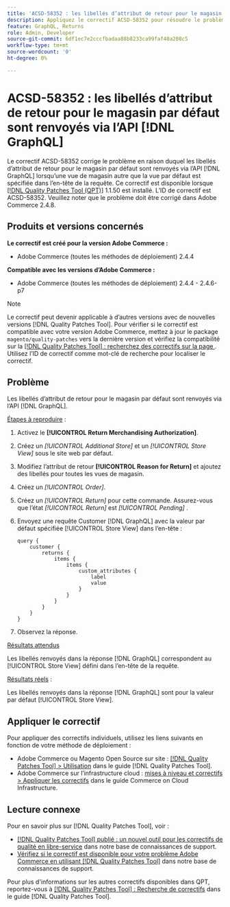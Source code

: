 ```yaml
---
title: 'ACSD-58352 : les libellés d’attribut de retour pour le magasin par défaut sont renvoyés via [!DNL GraphQL] API'
description: Appliquez le correctif ACSD-58352 pour résoudre le problème Adobe Commerce en raison duquel les libellés d’attribut de retour pour le magasin par défaut sont renvoyés via l’API  [!DNL GraphQL] lorsqu’une vue de magasin autre que la vue par défaut est spécifiée dans l’en-tête de la requête.
feature: GraphQL, Returns
role: Admin, Developer
source-git-commit: 6df1ec7e2cccfbadaa88b8233ca99faf40a208c5
workflow-type: tm+mt
source-wordcount: '0'
ht-degree: 0%

---
```



# ACSD-58352 : les libellés d’attribut de retour pour le magasin par défaut sont renvoyés via l’API [!DNL GraphQL]

Le correctif ACSD-58352 corrige le problème en raison duquel les libellés d’attribut de retour pour le magasin par défaut sont renvoyés via l’API [!DNL GraphQL] lorsqu’une vue de magasin autre que la vue par défaut est spécifiée dans l’en-tête de la requête. Ce correctif est disponible lorsque [[!DNL Quality Patches Tool (QPT)]](/help/announcements/adobe-commerce-announcements/magento-quality-patches-released-new-tool-to-self-serve-quality-patches.md) 1.1.50 est installé. L’ID de correctif est ACSD-58352. Veuillez noter que le problème doit être corrigé dans Adobe Commerce 2.4.8.

## Produits et versions concernés

**Le correctif est créé pour la version Adobe Commerce :**

* Adobe Commerce (toutes les méthodes de déploiement) 2.4.4

**Compatible avec les versions d’Adobe Commerce :**

* Adobe Commerce (toutes les méthodes de déploiement) 2.4.4 - 2.4.6-p7

>[!NOTE]
>
>Le correctif peut devenir applicable à d’autres versions avec de nouvelles versions [!DNL Quality Patches Tool]. Pour vérifier si le correctif est compatible avec votre version Adobe Commerce, mettez à jour le package `magento/quality-patches` vers la dernière version et vérifiez la compatibilité sur la [[!DNL Quality Patches Tool] : recherchez des correctifs sur la page ](https://experienceleague.adobe.com/tools/commerce-quality-patches/index.html). Utilisez l’ID de correctif comme mot-clé de recherche pour localiser le correctif.

## Problème

Les libellés d’attribut de retour pour le magasin par défaut sont renvoyés via l’API [!DNL GraphQL].

<u>Étapes à reproduire</u> :

1. Activez le **[!UICONTROL Return Merchandising Authorization]**.
1. Créez un *[!UICONTROL Additional Store]* et un *[!UICONTROL Store View]* sous le site web par défaut.
1. Modifiez l’attribut de retour **[!UICONTROL Reason for Return]** et ajoutez des libellés pour toutes les vues de magasin.
1. Créez un *[!UICONTROL Order]*.
1. Créez un *[!UICONTROL Return]* pour cette commande. Assurez-vous que l’état *[!UICONTROL Return]* est *[!UICONTROL Pending]* .
1. Envoyez une requête Customer [!DNL GraphQL] avec la valeur par défaut spécifiée [!UICONTROL Store View] dans l’en-tête :

   ```
   query {
       customer {
           returns {
               items {
                   items {
                       custom_attributes {
                           label
                           value
                       }
                   }
               }
           }
       }
   }
   ```

1. Observez la réponse.

<u>Résultats attendus</u>

Les libellés renvoyés dans la réponse [!DNL GraphQL] correspondent au [!UICONTROL Store View] défini dans l’en-tête de la requête.

<u>Résultats réels</u> :

Les libellés renvoyés dans la réponse [!DNL GraphQL] sont pour la valeur par défaut [!UICONTROL Store View].

## Appliquer le correctif

Pour appliquer des correctifs individuels, utilisez les liens suivants en fonction de votre méthode de déploiement :

* Adobe Commerce ou Magento Open Source sur site : [[!DNL Quality Patches Tool] > Utilisation](https://experienceleague.adobe.com/docs/commerce-operations/tools/quality-patches-tool/usage.html) dans le guide [!DNL Quality Patches Tool].
* Adobe Commerce sur l’infrastructure cloud : [mises à niveau et correctifs > Appliquer les correctifs](https://experienceleague.adobe.com/docs/commerce-cloud-service/user-guide/develop/upgrade/apply-patches.html) dans le guide Commerce on Cloud Infrastructure.

## Lecture connexe

Pour en savoir plus sur [!DNL Quality Patches Tool], voir :

* [[!DNL Quality Patches Tool] publié : un nouvel outil pour les correctifs de qualité en libre-service](/help/announcements/adobe-commerce-announcements/magento-quality-patches-released-new-tool-to-self-serve-quality-patches.md) dans notre base de connaissances de support.
* [Vérifiez si le correctif est disponible pour votre problème Adobe Commerce en utilisant  [!DNL Quality Patches Tool]](/help/support-tools/patches-available-in-qpt-tool/check-patch-for-magento-issue-with-magento-quality-patches.md) dans notre base de connaissances de support.

Pour plus d&#39;informations sur les autres correctifs disponibles dans QPT, reportez-vous à [[!DNL Quality Patches Tool] : Recherche de correctifs](https://experienceleague.adobe.com/tools/commerce-quality-patches/index.html) dans le guide [!DNL Quality Patches Tool].
